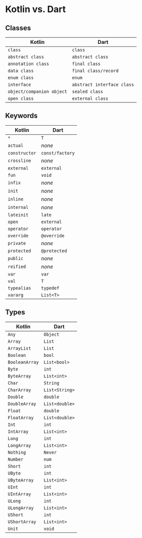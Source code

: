 # Kotlin vs. Dart

## Classes
| Kotlin | Dart |
| - | - |
| `class` | `class` |
| `abstract class` | `abstract class` |
| `annotation class` | `final class` |
| `data class` | `final class/record` |
| `enum class` | `enum` |
| `interface` | `abstract interface class` |
| `object/companion object` | `sealed class` |
| `open class` | `external class` |

## Keywords
| Kotlin | Dart |
| - | - |
| `*` | `T` |
| `actual` | _none_ |
| `constructor` | `const/factory` |
| `crossline` | _none_ |
| `external` | `external` |
| `fun` | `void` |
| `infix` | _none_ |
| `init` | _none_ |
| `inline` | _none_ |
| `internal` | _none_ |
| `lateinit` | `late` |
| `open` | `external` |
| `operator` | `operator` |
| `override` | `@override` |
| `private` | _none_ |
| `protected` | `@protected` |
| `public` | _none_ |
| `reified` | _none_ |
| `var` | `var` |
| `val` | `T` |
| `typealias` | `typedef` |
| `vararg` | `List<T>` |

## Types
| Kotlin | Dart |
| - | - |
| `Any` | `Object` |
| `Array` | `List` |
| `ArrayList` | `List` |
| `Boolean` | `bool` |
| `BooleanArray` | `List<bool>` |
| `Byte` | `int` |
| `ByteArray` | `List<int>` |
| `Char` | `String` |
| `CharArray` | `List<String>` |
| `Double` | `double` |
| `DoubleArray` | `List<double>` |
| `Float` | `double` |
| `FloatArray` | `List<double>` |
| `Int` | `int` |
| `IntArray` | `List<int>` |
| `Long` | `int` |
| `LongArray` | `List<int>` |
| `Nothing` | `Never` |
| `Number` | `num` |
| `Short` | `int` |
| `UByte` | `int` |
| `UByteArray` | `List<int>` |
| `UInt` | `int` |
| `UIntArray` | `List<int>` |
| `ULong` | `int` |
| `ULongArray` | `List<int>` |
| `UShort` | `int` |
| `UShortArray` | `List<int>` |
| `Unit` | `void` |